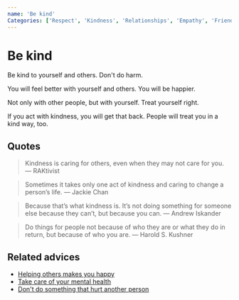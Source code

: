 ```yaml
---
name: 'Be kind'
Categories: ['Respect', 'Kindness', 'Relationships', 'Empathy', 'Friendship', 'Community', 'Happiness', 'Integrity', 'Trust']
---
```

# Be kind

Be kind to yourself and others. Don't do harm.

You will feel better with yourself and others. You will be happier.

Not only with other people, but with yourself. Treat yourself right.

If you act with kindness, you will get that back. People will treat you in a kind way, too.

## Quotes

> Kindness is caring for others, even when they may not care for you. ― RAKtivist

> Sometimes it takes only one act of kindness and caring to change a person’s life. ― Jackie Chan

> Because that’s what kindness is. It’s not doing something for someone else because they can’t, but because you can. ― Andrew Iskander

> Do things for people not because of who they are or what they do in return, but because of who you are. ― Harold S. Kushner

## Related advices

- [Helping others makes you happy](Helping%20makes%20you%20happy/index.md)
- [Take care of your mental health](Take%20care%20of%20your%20mental%20health/index.md)
- [Don't do something that hurt another person](Do%20no%20harm/index.md)